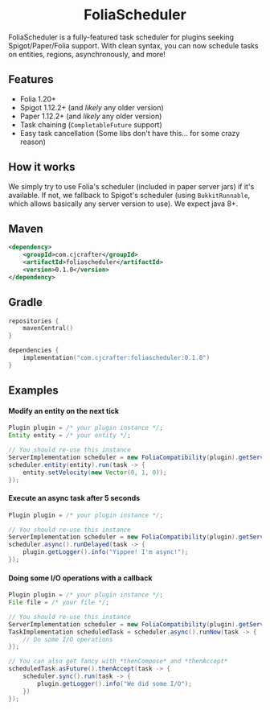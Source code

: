 <div align="center">

# FoliaScheduler

</div>

FoliaScheduler is a fully-featured task scheduler for plugins seeking Spigot/Paper/Folia support. With clean syntax,
you can now schedule tasks on entities, regions, asynchronously, and more!

## Features
* Folia 1.20+
* Spigot 1.12.2+ (and *likely* any older version)
* Paper 1.12.2+ (and *likely* any older version)
* Task chaining (`CompletableFuture` support)
* Easy task cancellation (Some libs don't have this... for some crazy reason)

## How it works
We simply try to use Folia's scheduler (included in paper server jars) if it's available. If not, we fallback to
Spigot's scheduler (using `BukkitRunnable`, which allows basically any server version to use). We expect java 8+.

## Maven
```xml
<dependency>
    <groupId>com.cjcrafter</groupId>
    <artifactId>foliascheduler</artifactId>
    <version>0.1.0</version>
</dependency>
```

## Gradle
```kotlin
repositories {
    mavenCentral()
}

dependencies {
    implementation("com.cjcrafter:foliascheduler:0.1.0")
}
```

## Examples
#### Modify an entity on the next tick
```java
Plugin plugin = /* your plugin instance */;
Entity entity = /* your entity */;

// You should re-use this instance
ServerImplementation scheduler = new FoliaCompatibility(plugin).getServerImplementation();
scheduler.entity(entity).run(task -> {
    entity.setVelocity(new Vector(0, 1, 0));    
});
```

#### Execute an async task after 5 seconds
```java
Plugin plugin = /* your plugin instance */;

// You should re-use this instance
ServerImplementation scheduler = new FoliaCompatibility(plugin).getServerImplementation();
scheduler.async().runDelayed(task -> {
    plugin.getLogger().info("Yippee! I'm async!");    
});
```

#### Doing some I/O operations with a callback
```java
Plugin plugin = /* your plugin instance */;
File file = /* your file */;

// You should re-use this instance
ServerImplementation scheduler = new FoliaCompatibility(plugin).getServerImplementation();
TaskImplementation scheduledTask = scheduler.async().runNow(task -> {
    // Do some I/O operations
});

// You can also get fancy with *thenCompose* and *thenAccept*
scheduledTask.asFuture().thenAccept(task -> {
    scheduler.sync().run(task -> {
        plugin.getLogger().info("We did some I/O");
    })
});
```
